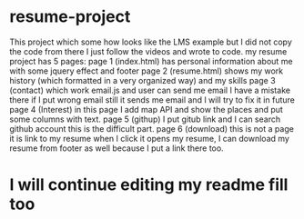 # resume-project

This project which some how looks like the LMS example but I did not copy the code from there I just follow the videos and wrote to code.
my resume project has 5 pages:
page 1 (index.html) has personal information about me with some  jquery effect and footer
page 2 (resume.html) shows my work history (which formatted in a very organized way) and my skills 
page 3 (contact) which work email.js and user can send me email I have a mistake there if I put wrong email still it sends me email and I will try to fix it in future
page 4 (Interest) in this page I add map API and show the places and put some columns with text.
page 5 (githup) I put gitub link and I can search github account this is the difficult part.
page 6 (download) this is not a page it is link to my resume when I click it opens my resume, I can download my resume from footer as well because I put a link there too.


# I will continue editing my readme fill too
